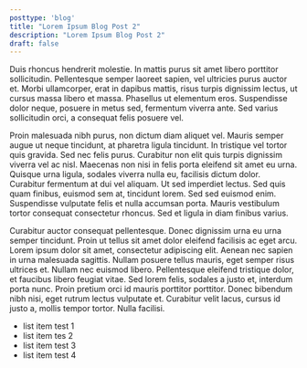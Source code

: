 ```yaml
---
posttype: 'blog'
title: "Lorem Ipsum Blog Post 2"
description: "Lorem Ipsum Blog Post 2"
draft: false
---
```


Duis rhoncus hendrerit molestie. In mattis purus sit amet libero porttitor sollicitudin. Pellentesque semper laoreet sapien, vel ultricies purus auctor et. Morbi ullamcorper, erat in dapibus mattis, risus turpis dignissim lectus, ut cursus massa libero et massa. Phasellus ut elementum eros. Suspendisse dolor neque, posuere in metus sed, fermentum viverra ante. Sed varius sollicitudin orci, a consequat felis posuere vel.

Proin malesuada nibh purus, non dictum diam aliquet vel. Mauris semper augue ut neque tincidunt, at pharetra ligula tincidunt. In tristique vel tortor quis gravida. Sed nec felis purus. Curabitur non elit quis turpis dignissim viverra vel ac nisl. Maecenas non nisi in felis porta eleifend sit amet eu urna. Quisque urna ligula, sodales viverra nulla eu, facilisis dictum dolor. Curabitur fermentum at dui vel aliquam. Ut sed imperdiet lectus. Sed quis quam finibus, euismod sem at, tincidunt lorem. Sed sed euismod enim. Suspendisse vulputate felis et nulla accumsan porta. Mauris vestibulum tortor consequat consectetur rhoncus. Sed et ligula in diam finibus varius.

Curabitur auctor consequat pellentesque. Donec dignissim urna eu urna semper tincidunt. Proin ut tellus sit amet dolor eleifend facilisis ac eget arcu. Lorem ipsum dolor sit amet, consectetur adipiscing elit. Aenean nec sapien in urna malesuada sagittis. Nullam posuere tellus mauris, eget semper risus ultrices et. Nullam nec euismod libero. Pellentesque eleifend tristique dolor, et faucibus libero feugiat vitae. Sed lorem felis, sodales a justo et, interdum porta nunc. Proin pretium orci id mauris porttitor porttitor. Donec bibendum nibh nisi, eget rutrum lectus vulputate et. Curabitur velit lacus, cursus id justo a, mollis tempor tortor. Nulla facilisi.

- list item test 1
- list item tes 2
- list item test 3 
- list item test 4